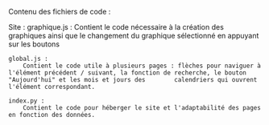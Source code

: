 Contenu des fichiers de code :

Site :
	graphique.js :
    	Contient le code nécessaire à la création des graphiques ainsi que le changement du graphique sélectionné en appuyant sur les boutons

	global.js :
    	Contient le code utile à plusieurs pages : flèches pour naviguer à l'élément précédent / suivant, la fonction de recherche, le bouton "Aujourd'hui" et les mois et jours des 		calendriers qui ouvrent l'élément correspondant.

	index.py :
		Contient le code pour héberger le site et l'adaptabilité des pages en fonction des données.
